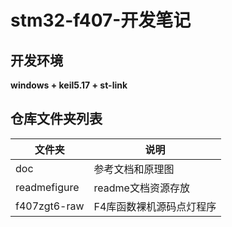 # stm32-f407-开发笔记
## 开发环境
**windows + keil5.17 + st-link**


## 仓库文件夹列表

| 文件夹 | 说明         |
| ------ | ------------ |
| doc    | 参考文档和原理图 |
|readmefigure|readme文档资源存放|
|f407zgt6-raw|F4库函数裸机源码点灯程序|

